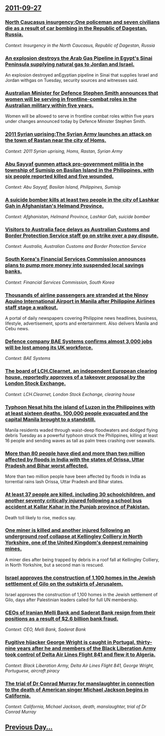 ## [2011-09-27](/news/2011/09/27/index.md)

### [North Caucasus insurgency:One policeman and seven civilians die as a result of car bombing in the Republic of Dagestan, Russia. ](/news/2011/09/27/north-caucasus-insurgency-pone-policeman-and-seven-civilians-die-as-a-result-of-car-bombing-in-the-republic-of-dagestan-russia.md)
_Context: Insurgency in the North Caucasus, Republic of Dagestan, Russia_

### [An explosion destroys the Arab Gas Pipeline in Egypt's  Sinai Peninsula supplying natural gas to Jordan and Israel. ](/news/2011/09/27/an-explosion-destroys-the-arab-gas-pipeline-in-egypt-s-sinai-peninsula-supplying-natural-gas-to-jordan-and-israel.md)
An explosion destroyed anEgyptian pipeline in Sinai that supplies Israel and Jordan withgas on Tuesday, security sources and witnesses said.

### [Australian Minister for Defence Stephen Smith announces that women will be serving in frontline-combat roles in the Australian military within five years. ](/news/2011/09/27/australian-minister-for-defence-stephen-smith-announces-that-women-will-be-serving-in-frontline-combat-roles-in-the-australian-military-with.md)
Women will be allowed to serve in frontline combat roles within five years under changes announced today by Defence Minister Stephen Smith.

### [2011 Syrian uprising:The Syrian Army launches an attack on the town of Rastan near the city of Homs. ](/news/2011/09/27/2011-syrian-uprising-pthe-syrian-army-launches-an-attack-on-the-town-of-rastan-near-the-city-of-homs.md)
_Context: 2011 Syrian uprising, Homs, Rastan, Syrian Army_

### [Abu Sayyaf gunmen attack pro-government militia in the township of Sumisip on Basilan Island in the Philippines, with six people reported killed and five wounded. ](/news/2011/09/27/abu-sayyaf-gunmen-attack-pro-government-militia-in-the-township-of-sumisip-on-basilan-island-in-the-philippines-with-six-people-reported-ki.md)
_Context: Abu Sayyaf, Basilan Island, Philippines, Sumisip_

### [A suicide bomber kills at least two people in the city of Lashkar Gah in Afghanistan's Helmand Province. ](/news/2011/09/27/a-suicide-bomber-kills-at-least-two-people-in-the-city-of-lashkar-gah-in-afghanistan-s-helmand-province.md)
_Context: Afghanistan, Helmand Province, Lashkar Gah, suicide bomber_

### [Visitors to Australia face delays as Australian Customs and Border Protection Service staff go on strike over a pay dispute. ](/news/2011/09/27/visitors-to-australia-face-delays-as-australian-customs-and-border-protection-service-staff-go-on-strike-over-a-pay-dispute.md)
_Context: Australia, Australian Customs and Border Protection Service_

### [South Korea's Financial Services Commission announces plans to pump more money into suspended local savings banks. ](/news/2011/09/27/south-korea-s-financial-services-commission-announces-plans-to-pump-more-money-into-suspended-local-savings-banks.md)
_Context: Financial Services Commission, South Korea_

### [Thousands of airline passengers are stranded at the Ninoy Aquino International Airport in Manila after Philippine Airlines staff stage a walkout. ](/news/2011/09/27/thousands-of-airline-passengers-are-stranded-at-the-ninoy-aquino-international-airport-in-manila-after-philippine-airlines-staff-stage-a-wal.md)
A portal of daily newspapers covering Philippine news headlines, business, lifestyle, advertisement, sports and entertainment. Also delivers Manila and Cebu news.

### [Defence company BAE Systems confirms almost 3,000 jobs will be lost among its UK workforce. ](/news/2011/09/27/defence-company-bae-systems-confirms-almost-3-000-jobs-will-be-lost-among-its-uk-workforce.md)
_Context: BAE Systems_

### [The board of LCH.Clearnet, an independent European clearing house, reportedly approves of a takeover proposal by the London Stock Exchange. ](/news/2011/09/27/the-board-of-lch-clearnet-an-independent-european-clearing-house-reportedly-approves-of-a-takeover-proposal-by-the-london-stock-exchange.md)
_Context: LCH.Clearnet, London Stock Exchange, clearing house_

### [Typhoon Nesat hits the island of Luzon in the Philippines with at least sixteen deaths, 100,000 people evacuated and the capital Manila brought to a standstill. ](/news/2011/09/27/typhoon-nesat-hits-the-island-of-luzon-in-the-philippines-with-at-least-sixteen-deaths-100-000-people-evacuated-and-the-capital-manila-brou.md)
Manila residents waded through waist-deep floodwaters and dodged flying debris Tuesday as a powerful typhoon struck the Philippines, killing at least 16 people and sending waves as tall as palm trees crashing over seawalls.

### [More than 80 people have died and more than two million affected by floods in India with the states of Orissa, Uttar Pradesh and Bihar worst affected. ](/news/2011/09/27/more-than-80-people-have-died-and-more-than-two-million-affected-by-floods-in-india-with-the-states-of-orissa-uttar-pradesh-and-bihar-worst.md)
More than two million people have been affected by floods in India as torrential rains lash Orissa, Uttar Pradesh and Bihar states.

### [At least 37 people are killed, including 30 schoolchildren, and another seventy critically injured following a school bus accident at Kallar Kahar in the Punjab province of Pakistan. ](/news/2011/09/27/at-least-37-people-are-killed-including-30-schoolchildren-and-another-seventy-critically-injured-following-a-school-bus-accident-at-kallar.md)
Death toll likely to rise, medics say.

### [One miner is killed and another injured following an underground roof collapse at Kellingley Colliery in North Yorkshire, one of the United Kingdom's deepest remaining mines. ](/news/2011/09/27/one-miner-is-killed-and-another-injured-following-an-underground-roof-collapse-at-kellingley-colliery-in-north-yorkshire-one-of-the-united.md)
A miner dies after being trapped by debris in a roof fall at Kellingley Colliery, in North Yorkshire, but a second man is rescued.

### [Israel approves the construction of 1,100 homes in the Jewish settlement of Gilo on the outskirts of Jerusalem. ](/news/2011/09/27/israel-approves-the-construction-of-1-100-homes-in-the-jewish-settlement-of-gilo-on-the-outskirts-of-jerusalem.md)
Israel approves the construction of 1,100 homes in the Jewish settlement of Gilo, days after Palestinian leaders called for full UN membership.

### [CEOs of Iranian Melli Bank and Saderat Bank resign from their positions as a result of $2.6 billion bank fraud. ](/news/2011/09/27/ceos-of-iranian-melli-bank-and-saderat-bank-resign-from-their-positions-as-a-result-of-2-6-billion-bank-fraud.md)
_Context: CEO, Melli Bank, Saderat Bank_

### [Fugitive hijacker George Wright is caught in Portugal, thirty-nine years after he and members of the Black Liberation Army took control of Delta Air Lines Flight 841 and flew it to Algeria. ](/news/2011/09/27/fugitive-hijacker-george-wright-is-caught-in-portugal-thirty-nine-years-after-he-and-members-of-the-black-liberation-army-took-control-of-d.md)
_Context: Black Liberation Army, Delta Air Lines Flight 841, George Wright, Portuguese, aircraft piracy_

### [The trial of Dr Conrad Murray for manslaughter in connection to the death of American singer Michael Jackson begins in California. ](/news/2011/09/27/the-trial-of-dr-conrad-murray-for-manslaughter-in-connection-to-the-death-of-american-singer-michael-jackson-begins-in-california.md)
_Context: California, Michael Jackson, death, manslaughter, trial of Dr Conrad Murray_

## [Previous Day...](/news/2011/09/26/index.md)

